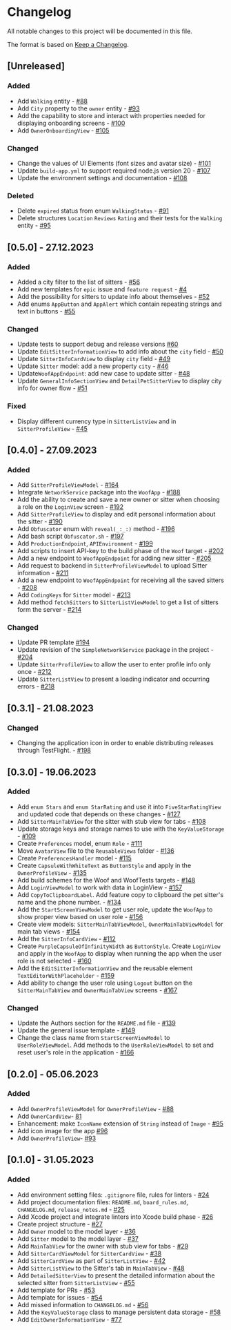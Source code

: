 # Changelog

All notable changes to this project will be documented in this file.

The format is based on [Keep a Changelog](https://keepachangelog.com/en/1.1.0/).

## [Unreleased]

### Added 

- Add `Walking` entity - [#88](https://github.com/IronFoundation/iOS-Woof/pull/88)
- Add `City` property to the `owner` entity - [#93](https://github.com/IronFoundation/iOS-Woof/pull/93)
- Add the capability to store and interact with properties needed for displaying onboarding screens - [#100](https://github.com/IronFoundation/iOS-Woof/pull/100)
- Add `OwnerOnboardingView` - [#105](https://github.com/IronFoundation/iOS-Woof/pull/105)

### Changed

- Change the values of UI Elements (font sizes and avatar size) - [#101](https://github.com/IronFoundation/iOS-Woof/pull/101)
- Update `build-app.yml` to support required node.js version 20 - [#107](https://github.com/IronFoundation/iOS-Woof/pull/107)
- Update the environment settings and documentation - [#108](https://github.com/IronFoundation/iOS-Woof/pull/108)

### Deleted

- Delete `expired` status from enum `WalkingStatus` - [#91](https://github.com/IronFoundation/iOS-Woof/pull/91)
- Delete  structures `Location` `Reviews` `Rating` and their tests for the `Walking` entity  - [#95](https://github.com/IronFoundation/iOS-Woof/pull/95)

## [0.5.0] - 27.12.2023

### Added 

- Added a city filter to the list of sitters - [#56](https://github.com/IronFoundation/iOS-Woof/pull/56)
- Add new templates for `epic` issue and `feature request` - [#4](https://github.com/IronFoundation/iOS-Woof/pull/4)
- Add the possibility for sitters to update info about themselves - [#52](https://github.com/IronFoundation/iOS-Woof/pull/52)
- Add enums `AppButton` and `AppAlert` which contain repeating strings and text in buttons - [#55](https://github.com/IronFoundation/iOS-Woof/pull/55)

### Changed

- Update tests to support debug and release versions [#60](https://github.com/IronFoundation/iOS-Woof/pull/60)
- Update `EditSitterInformationView` to add info about the `city` field - [#50](https://github.com/IronFoundation/iOS-Woof/pull/50)
- Update `SitterInfoCardView` to display `city` field - [#49](https://github.com/IronFoundation/iOS-Woof/pull/49)
- Update `Sitter` model: add a new property `city` - [#46](https://github.com/IronFoundation/iOS-Woof/pull/46)
- Update`WoofAppEndpoint`: add new case to update sitter - [#48](https://github.com/IronFoundation/iOS-Woof/pull/48)
- Update `GeneralInfoSectionView` and `DetailPetSitterView` to display city info for owner flow - [#51](https://github.com/IronFoundation/iOS-Woof/pull/51)

### Fixed 

- Display different currency type in `SitterListView` and in `SitterProfileView` - [#45](https://github.com/IronFoundation/iOS-Woof/pull/45)

## [0.4.0] - 27.09.2023

### Added 

- Add `SitterProfileViewModel` - [#164](https://github.com/ios-course/ironfoudation-team-project/pull/164)
- Integrate `NetworkService` package into the `WoofApp` - [#188](https://github.com/ios-course/ironfoudation-team-project/pull/188)
- Add the ability to create and save a new owner or sitter when choosing a role on the `LoginView` screen - [#192](https://github.com/ios-course/ironfoudation-team-project/pull/192)
- Add `SitterProfileView` to display and edit personal information about the sitter - [#190](https://github.com/ios-course/ironfoudation-team-project/pull/190)
- Add `Obfuscator` enum with `reveal(_:_:)` method - [#196](https://github.com/ios-course/ironfoudation-team-project/pull/196) 
- Add bash script `Obfuscator.sh` - [#197](https://github.com/ios-course/ironfoudation-team-project/pull/197)
- Add `ProductionEndpoint`, `APIEnvironment` - [#199](https://github.com/ios-course/ironfoudation-team-project/pull/199)
- Add scripts to insert API-key to the build phase of the `Woof` target - [#202](https://github.com/ios-course/ironfoudation-team-project/pull/202)
- Add a new endpoint to `WoofAppEndpoint` for adding new sitter - [#205](https://github.com/ios-course/ironfoudation-team-project/pull/205)
- Add request to backend in `SitterProfileViewModel` to upload Sitter information - [#211](https://github.com/ios-course/ironfoudation-team-project/pull/211)
- Add a new endpoint to `WoofAppEndpoint` for receiving all the saved sitters - [#208](https://github.com/ios-course/ironfoudation-team-project/pull/208)
- Add `CodingKeys` for `Sitter` model - [#213](https://github.com/ios-course/ironfoudation-team-project/pull/213)
- Add method `fetchSitters` to `SitterListViewModel` to get a list of sitters form the server - [#214](https://github.com/ios-course/ironfoudation-team-project/pull/214)

### Changed

 - Update PR template [#194](https://github.com/ios-course/ironfoudation-team-project/pull/194)
 - Update revision of the `SimpleNetworkService` package in the project - [#204](https://github.com/ios-course/ironfoudation-team-project/pull/204)
 - Update `SitterProfileView` to allow the user to enter profile info only once - [#212](https://github.com/ios-course/ironfoudation-team-project/pull/212)
 - Update `SitterListView` to present a loading indicator and occurring errors - [#218](https://github.com/ios-course/ironfoudation-team-project/pull/218)

## [0.3.1] - 21.08.2023

### Changed 

- Changing the application icon in order to enable distributing releases through TestFlight. - [#198](https://github.com/ios-course/ironfoudation-team-project/pull/198)

## [0.3.0] - 19.06.2023

### Added

- Add `enum Stars` and `enum StarRating` and use it into `FiveStarRatingView` and updated code that depends on these changes - [#127](https://github.com/ios-course/ironfoudation-team-project/pull/127)
- Add `SitterMainTabView` for the sitter with stub view for tabs - [#108](https://github.com/ios-course/ironfoudation-team-project/pull/108)
- Update storage keys and storage names to use with the `KeyValueStorage` - [#109](https://github.com/ios-course/ironfoudation-team-project/pull/109)
- Create `Preferences` model, enum `Role` - [#111](https://github.com/ios-course/ironfoudation-team-project/pull/111)
- Move `AvatarView` file to the `ReusableViews` folder - [#136](https://github.com/ios-course/ironfoudation-team-project/pull/136)
- Create `PreferencesHandler` model - [#115](https://github.com/ios-course/ironfoudation-team-project/pull/115)
- Create `CapsuleWithWhiteText` as `ButtonStyle` and apply in the `OwnerProfileView` - [#135](https://github.com/ios-course/ironfoudation-team-project/pull/135)
- Add build schemes for the Woof and WoofTests targets - [#148](https://github.com/ios-course/ironfoudation-team-project/pull/148)
- Add `LoginViewModel` to work with data in LoginView - [#157](https://github.com/ios-course/ironfoudation-team-project/pull/157)
- Add `CopyToClipboardLabel`. Add feature copy to clipboard the pet sitter's name and the phone number. - [#134](https://github.com/ios-course/ironfoudation-team-project/pull/134)
- Add the `StartScreenViewModel` to get user role, update the `WoofApp` to show proper view based on user role - [#156](https://github.com/ios-course/ironfoudation-team-project/pull/156)
- Create view models: `SitterMainTabViewModel`, `OwnerMainTabViewModel` for main tab views - [#154](https://github.com/ios-course/ironfoudation-team-project/pull/154)
- Add the `SitterInfoCardView` - [#112](https://github.com/ios-course/ironfoudation-team-project/pull/158)
- Create `PurpleCapsuleOfInfinityWidth` as `ButtonStyle`. Create `LoginView` and apply in the `WoofApp` to display when running the app when the user role is not selected - [#160](https://github.com/ios-course/ironfoudation-team-project/pull/160)
- Add the `EditSitterInformationView` and the reusable element `TextEditorWithPlaceholder` - [#159](https://github.com/ios-course/ironfoudation-team-project/pull/159)
- Add ability to change the user role using `Logout` button on the `SitterMainTabView` and `OwnerMainTabView` screens - [#167](https://github.com/ios-course/ironfoudation-team-project/pull/167)

### Changed

- Update the Authors section for the `README.md` file - [#139](https://github.com/ios-course/ironfoudation-team-project/pull/139)
- Update the general issue template - [#149](https://github.com/ios-course/ironfoudation-team-project/pull/149)
- Change the class name from `StartScreenViewModel` to `UserRoleViewModel`. Add methods to the `UserRoleViewModel` to set and reset user's role in the application - [#166](https://github.com/ios-course/ironfoudation-team-project/pull/166)


## [0.2.0] - 05.06.2023

### Added 

- Add `OwnerProfileViewModel` for `OwnerProfileView` - [#88](https://github.com/ios-course/ironfoudation-team-project/pull/88)
- Add `OwnerCardView`- [81](https://github.com/ios-course/ironfoudation-team-project/pull/81)
- Enhancement: make `IconName` extension of `String` instead of `Image` - [#95](https://github.com/ios-course/ironfoudation-team-project/pull/95)
- Add icon image for the app [#96](https://github.com/ios-course/ironfoudation-team-project/pull/96)
- Add `OwnerProfileView`- [#93](https://github.com/ios-course/ironfoudation-team-project/pull/93)

## [0.1.0] - 31.05.2023

### Added 

- Add environment setting files: `.gitignore` file, rules for linters - [#24](https://github.com/ios-course/ironfoudation-team-project/pull/24)
- Add project documentation files: `README.md`, `board_rules.md`, `CHANGELOG.md`, `release_notes.md` - [#25](https://github.com/ios-course/ironfoudation-team-project/pull/25)
- Add Xcode project and integrate linters into Xcode build phase - [#26](https://github.com/ios-course/ironfoudation-team-project/pull/26)
- Create project structure - [#27](https://github.com/ios-course/ironfoudation-team-project/pull/27)
- Add `Owner` model to the model layer - [#36](https://github.com/ios-course/ironfoudation-team-project/pull/36)
- Add `Sitter` model to the model layer - [#37](https://github.com/ios-course/ironfoudation-team-project/pull/37)
- Add `MainTabView` for the owner with stub view for tabs - [#29](https://github.com/ios-course/ironfoudation-team-project/pull/29)
- Add `SitterCardViewModel` for `SitterCardView` - [#38](https://github.com/ios-course/ironfoudation-team-project/pull/38)
- Add `SitterCardView` as part of `SitterListView` - [#42](https://github.com/ios-course/ironfoudation-team-project/pull/42)
- Add `SitterListView` to the Sitter's tab in `MainTabView` - [#48](https://github.com/ios-course/ironfoudation-team-project/pull/48)
- Add `DetailedSitterView` to present the detailed information about the selected sitter from `SitterListView`  - [#55](https://github.com/ios-course/ironfoudation-team-project/pull/55)
- Add template for PRs  - [#53](https://github.com/ios-course/ironfoudation-team-project/pull/53)
- Add template for issues  - [#54](https://github.com/ios-course/ironfoudation-team-project/pull/54)
- Add missed information to `CHANGELOG.md`  - [#56](https://github.com/ios-course/ironfoudation-team-project/pull/56)
- Add the `KeyValueStorage` class to manage persistent data storage - [#58](https://github.com/ios-course/ironfoudation-team-project/pull/58)
- Add `EditOwnerInformationView` - [#77](https://github.com/ios-course/ironfoudation-team-project/pull/77)
